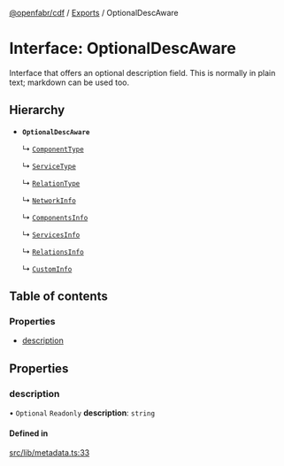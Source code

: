 [@openfabr/cdf](../README.md) / [Exports](../modules.md) / OptionalDescAware

# Interface: OptionalDescAware

Interface that offers an optional description field.
This is normally in plain text; markdown can be used too.

## Hierarchy

- **`OptionalDescAware`**

  ↳ [`ComponentType`](ComponentType.md)

  ↳ [`ServiceType`](ServiceType.md)

  ↳ [`RelationType`](RelationType.md)

  ↳ [`NetworkInfo`](NetworkInfo.md)

  ↳ [`ComponentsInfo`](ComponentsInfo.md)

  ↳ [`ServicesInfo`](ServicesInfo.md)

  ↳ [`RelationsInfo`](RelationsInfo.md)

  ↳ [`CustomInfo`](CustomInfo.md)

## Table of contents

### Properties

- [description](OptionalDescAware.md#description)

## Properties

### description

• `Optional` `Readonly` **description**: `string`

#### Defined in

[src/lib/metadata.ts:33](https://github.com/openfabr/cdf/blob/18ec52e/core/typescript/src/lib/metadata.ts#L33)
